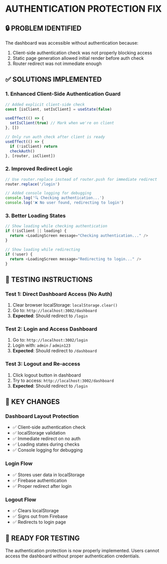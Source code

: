 # AUTHENTICATION PROTECTION FIX

## 🔒 PROBLEM IDENTIFIED
The dashboard was accessible without authentication because:
1. Client-side authentication check was not properly blocking access
2. Static page generation allowed initial render before auth check
3. Router redirect was not immediate enough

## ✅ SOLUTIONS IMPLEMENTED

### 1. Enhanced Client-Side Authentication Guard
```javascript
// Added explicit client-side check
const [isClient, setIsClient] = useState(false)

useEffect(() => {
  setIsClient(true) // Mark when we're on client
}, [])

// Only run auth check after client is ready
useEffect(() => {
  if (!isClient) return
  checkAuth()
}, [router, isClient])
```

### 2. Improved Redirect Logic
```javascript
// Use router.replace instead of router.push for immediate redirect
router.replace('/login')

// Added console logging for debugging
console.log('🔍 Checking authentication...')
console.log('❌ No user found, redirecting to login')
```

### 3. Better Loading States
```javascript
// Show loading while checking authentication
if (!isClient || loading) {
  return <LoadingScreen message="Checking authentication..." />
}

// Show loading while redirecting
if (!user) {
  return <LoadingScreen message="Redirecting to login..." />
}
```

## 🧪 TESTING INSTRUCTIONS

### Test 1: Direct Dashboard Access (No Auth)
1. Clear browser localStorage: `localStorage.clear()`
2. Go to: `http://localhost:3002/dashboard`
3. **Expected**: Should redirect to `/login`

### Test 2: Login and Access Dashboard
1. Go to: `http://localhost:3002/login`
2. Login with: `admin` / `admin123`
3. **Expected**: Should redirect to `/dashboard`

### Test 3: Logout and Re-access
1. Click logout button in dashboard
2. Try to access: `http://localhost:3002/dashboard`
3. **Expected**: Should redirect to `/login`

## 🔧 KEY CHANGES

### Dashboard Layout Protection
- ✅ Client-side authentication check
- ✅ localStorage validation
- ✅ Immediate redirect on no auth
- ✅ Loading states during checks
- ✅ Console logging for debugging

### Login Flow
- ✅ Stores user data in localStorage
- ✅ Firebase authentication
- ✅ Proper redirect after login

### Logout Flow
- ✅ Clears localStorage
- ✅ Signs out from Firebase
- ✅ Redirects to login page

## 🚀 READY FOR TESTING

The authentication protection is now properly implemented. Users cannot access the dashboard without proper authentication credentials.
